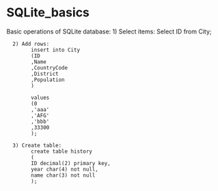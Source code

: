 # SQLite_basics
Basic operations of SQLite database:
      1) Select items:
            Select ID from City;
            
      2) Add rows:
            insert into City
            (ID
            ,Name
            ,CountryCode
            ,District
            ,Population
            )
            
            values
            (0
            ,'aaa'
            ,'AFG'
            ,'bbb'
            ,33300
            );
      
      3) Create table:
            create table history
            (
            ID decimal(2) primary key,
            year char(4) not null,
            name char(3) not null
            );

